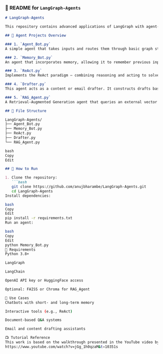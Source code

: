 ### 📗 **README for `LangGraph-Agents`**

```markdown
# LangGraph-Agents

This repository contains advanced applications of LangGraph with agent-based architectures. These agents use memory, tools, and LLMs to interact intelligently with tasks and adapt their behavior dynamically.

## 🧠 Agent Projects Overview

### 1. `Agent_Bot.py`
A simple agent that takes inputs and routes them through basic graph structures. Ideal for understanding the core agent abstraction.

### 2. `Memory_Bot.py`
An agent that incorporates memory, allowing it to remember previous inputs and context over multiple turns.

### 3. `ReAct.py`
Implements the ReAct paradigm — combining reasoning and acting to solve tasks interactively with environment feedback.

### 4. `Drafter.py`
This agent acts as a content or email drafter. It constructs drafts based on user inputs and context.

### 5. `RAG_Agent.py`
A Retrieval-Augmented Generation agent that queries an external vector database (or document store) to augment its answers with relevant content.

## 📁 File Structure

LangGraph-Agents/
├── Agent_Bot.py
├── Memory_Bot.py
├── ReAct.py
├── Drafter.py
└── RAG_Agent.py

bash
Copy
Edit

## 🚀 How to Run

1. Clone the repository:
   ```bash
   git clone https://github.com/anujbharambe/LangGraph-Agents.git
   cd LangGraph-Agents
Install dependencies:

bash
Copy
Edit
pip install -r requirements.txt
Run an agent:

bash
Copy
Edit
python Memory_Bot.py
🔧 Requirements
Python 3.8+

LangGraph

LangChain

OpenAI API key or HuggingFace access

Optional: FAISS or Chroma for RAG_Agent

🎯 Use Cases
Chatbots with short- and long-term memory

Interactive tools (e.g., ReAct)

Document-based Q&A systems

Email and content drafting assistants

📺 Tutorial Reference
This work is based on the walkthrough presented in the YouTube video by LangChain:
https://www.youtube.com/watch?v=jGg_1h0qzaM&t=10351s


